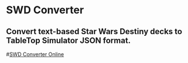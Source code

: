 # SWD Converter

## Convert text-based Star Wars Destiny decks to TableTop Simulator JSON format.

#<a href="https://w1nterl0ng.github.io/swd-converter/">SWD Converter Online</a>
